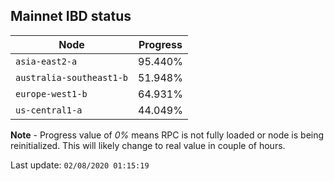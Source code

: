 ## **Mainnet** IBD status


Node | Progress
--- | ---
`asia-east2-a` | 95.440%
`australia-southeast1-b` | 51.948%
`europe-west1-b` | 64.931%
`us-central1-a` | 44.049%


**Note** - Progress value of *0%* means RPC is not fully loaded or node is being reinitialized. This will likely change to real value in couple of hours.


Last update: `02/08/2020 01:15:19`
